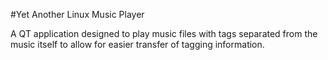 #Yet Another Linux Music Player

A QT application designed to play music files with tags separated from the
music itself to allow for easier transfer of tagging information.
